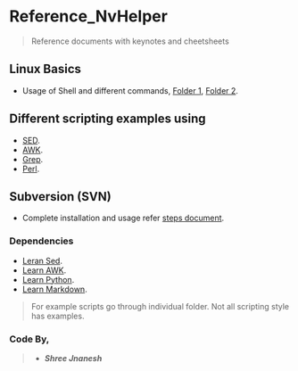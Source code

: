 # Reference_NvHelper #

> Reference documents with keynotes and cheetsheets

## Linux Basics ##
- Usage of Shell and different commands, [Folder 1](https://github.com/shreejnanesh/reference_nvhelper/tree/main/Assignments/1LinuxBasics), [Folder 2](https://github.com/shreejnanesh/reference_nvhelper/tree/main/Assignments/2LinuxBasics).

## Different scripting examples using ##
	
- [SED](https://github.com/shreejnanesh/reference_nvhelper/blob/main/Assignments/8sed/Lab/solution.txt).
- [AWK](https://github.com/shreejnanesh/reference_nvhelper/blob/main/AWK/awk.txt).
- [Grep](https://github.com/shreejnanesh/reference_nvhelper/blob/main/Assignments/3Grep/Solutions.txt).
- [Perl](https://github.com/shreejnanesh/reference_nvhelper/blob/main/Perl/Reference.pl).

## Subversion (SVN) ##
- Complete installation and usage refer [steps document](https://github.com/shreejnanesh/reference_nvhelper/tree/main/SubVersion).

### Dependencies ###
* [Leran Sed](https://www.thegeekstuff.com/tag/linux-sed-command/).
* [Learn AWK](https://www.tecmint.com/category/awk-command/).
* [Learn Python](https://www.w3schools.com/python/default.asp).
* [Learn Markdown](https://guides.github.com/features/mastering-markdown/).

> For example scripts go through individual folder.
> Not all scripting style has examples.

### Code By,
> - ***Shree Jnanesh***